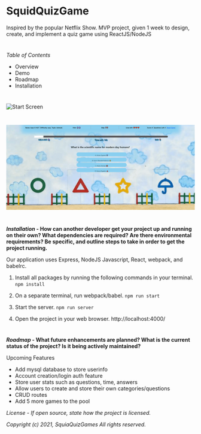 
# SquidQuizGame 

Inspired by the popular Netflix Show.
MVP project, given 1 week to design, create, and implement a quiz game using ReactJS/NodeJS


#
*Table of Contents*
* Overview
* Demo
* Roadmap
* Installation

#
![Start Screen](https://github.com/isaack87/SquidQuizGames/blob/main/client/dist/assets/Start.gif)
#
![Game Screen](https://github.com/isaack87/SquidQuizGames/blob/main/client/dist/assets/GameScreen.gif)
#

***Installation* - How can another developer get your project up and running on their own? What dependencies are required? Are there environmental requirements? Be specific, and outline steps to take in order to get the project running.**

Our application uses Express, NodeJS Javascript, React,  webpack, and babelrc.

1) Install all packages by running the following commands in your terminal.
`npm install`

2) On a separate terminal, run webpack/babel.
`npm run start`

3) Start the server.
`npm run server`

4) Open the project in your web browser.
http://localhost:4000/

#
***Roadmap* - What future enhancements are planned? What is the current status of the project? Is it being actively maintained?**

Upcoming Features

* Add mysql database to store userinfo
* Account creation/login auth feature
* Store user stats such as questions, time, answers
* Allow users to create and store their own categories/questions
* CRUD routes
* Add 5 more games to the pool

*License - If open source, state how the project is licensed.*

*Copyright (c) 2021, SquiaQuizGames*
*All rights reserved.*


